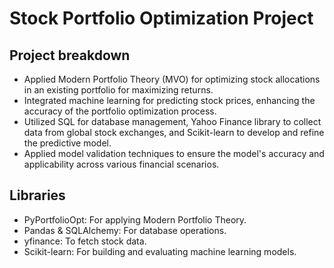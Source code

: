# Stock Portfolio Optimization Project
## Project breakdown
- Applied Modern Portfolio Theory (MVO) for optimizing stock allocations in an existing portfolio for maximizing returns.
- Integrated machine learning for predicting stock prices, enhancing the accuracy of the portfolio optimization process.
- Utilized SQL for database management, Yahoo Finance library to collect data from global stock exchanges, and Scikit-learn to develop and refine the predictive model.
- Applied model validation techniques to ensure the model's accuracy and applicability across various financial scenarios.

## Libraries
- PyPortfolioOpt: For applying Modern Portfolio Theory.
- Pandas & SQLAlchemy: For database operations.
- yfinance: To fetch stock data.
- Scikit-learn: For building and evaluating machine learning models.
